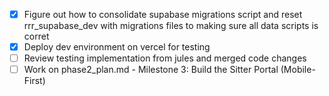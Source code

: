 - [x] Figure out how to consolidate supabase migrations script and reset rrr_supabase_dev with migrations files to making sure all data scripts is corret
- [x] Deploy dev environment on vercel for testing
- [ ] Review testing implementation from jules and merged code changes
- [ ] Work on phase2_plan.md - Milestone 3: Build the Sitter Portal (Mobile-First)
